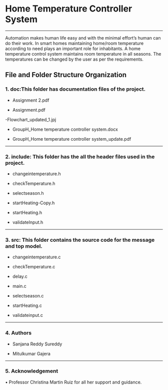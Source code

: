 # Home Temperature Controller System
------------
 	
  Automation makes human life easy and with the minimal effort’s human can do their work. In smart homes maintaining home/room     temperature according to need plays an important role for inhabitants. A home temperature control system maintains room temperature in all seasons. The temperatures can be changed by the user as per the requirements.

## **File and Folder Structure Organization**

### 1.	doc:This folder has documentation files of the project.

  -	Assignment 2.pdf

  -	Assignment.pdf

  -Flowchart_updated_1.jpj

  -	GroupH_Home temperature controller system.docx

  -	GroupH_Home temperature controller system_update.pdf
  -------------------
 	
### 2.	include: This folder has the all the header files used in the project.

  -	changeintemperature.h

  -	checkTemperature.h

  -	selectseason.h

  -	startHeating-Copy.h

  -	startHeating.h

  -	validateInput.h
  ---------------------
 	
### 3.	src: This folder contains the source code for the message and top model.

  -	changeintemperature.c

  -	checkTemperature.c

  -	delay.c

  -	main.c

  -	selectseason.c

  - startHeating.c

  -	validateinput.c
  ------------------
 	
### 4.	Authors

  -	Sanjana Reddy Sureddy

  -	Mitulkumar Gajera
  --------------------
 	
### 5. Acknowledgement

  • Professor Christina Martin Ruiz for all her support and guidance.


